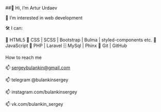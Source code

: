 ##👋 Hi, I’m Artur Urdaev

👀 I’m interested in web development

🛠 I can:

📜 HTML5
🎨 CSS | SCSS | Bootstrap | Bulma | styled-components etc.
🔧 JavaScript
🔧 PHP | Laravel
🗄 MySql | Phinx
🌱 Git | GitHub

How to reach me

📫 sergeybulankin@gmail.com

📫 telegram @bulankinsergey

📫 instagram.com/bulankinsergey

📫 vk.com/bulankin_sergey
